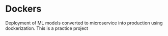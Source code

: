# Dockers
Deployment of ML models converted to microservice into production using dockerization. This is a practice project
